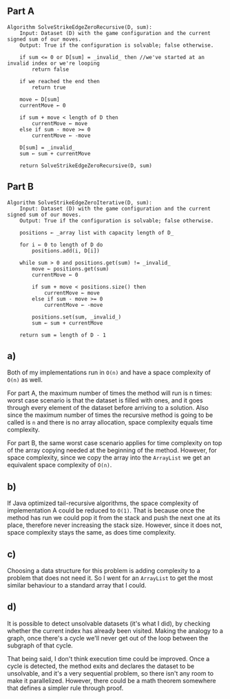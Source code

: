 ## Part A

```
Algorithm SolveStrikeEdgeZeroRecursive(D, sum):
    Input: Dataset (D) with the game configuration and the current signed sum of our moves.
    Output: True if the configuration is solvable; false otherwise.
    
    if sum <= 0 or D[sum] = _invalid_ then //we've started at an invalid index or we're looping
        return false
    
    if we reached the end then 
        return true
       
    move ← D[sum]
    currentMove ← 0
    
    if sum + move < length of D then
        currentMove ← move
    else if sum - move >= 0
        currentMove ← -move
    
    D[sum] = _invalid_
    sum ← sum + currentMove
    
    return SolveStrikeEdgeZeroRecursive(D, sum)

```

## Part B

```
Algorithm SolveStrikeEdgeZeroIterative(D, sum):
    Input: Dataset (D) with the game configuration and the current signed sum of our moves.
    Output: True if the configuration is solvable; false otherwise.
    
    positions ← _array list with capacity length of D_
    
    for i ← 0 to length of D do
        positions.add(i, D[i])
    
    while sum > 0 and positions.get(sum) != _invalid_
        move ← positions.get(sum)
        currentMove ← 0
    
        if sum + move < positions.size() then
            currentMove ← move
        else if sum - move >= 0
            currentMove ← -move
    
        positions.set(sum, _invalid_)
        sum ← sum + currentMove
    
    return sum = length of D - 1
```

## a)

Both of my implementations run in `O(n)` and have a space complexity of `O(n)` as well.

For part A, the maximum number of times the method will run is n times: worst case scenario is that the dataset is
filled with ones, and it goes through every element of the dataset before arriving to a solution. Also since the maximum
number of times the recursive method is going to be called is `n` and there is no array allocation, space complexity
equals time complexity.

For part B, the same worst case scenario applies for time complexity on top of the array copying needed at the beginning
of the method. However, for space complexity, since we copy the array into the `ArrayList` we get an equivalent space
complexity of `O(n)`.

## b)

If Java optimized tail-recursive algorithms, the space complexity of implementation A could be reduced to `O(1)`. That
is because once the method has run we could pop it from the stack and push the next one at its place, therefore never
increasing the stack size.
However, since it does not, space complexity stays the same, as does time complexity.

## c)

Choosing a data structure for this problem is adding complexity to a problem that does not need it. So I went for
an `ArrayList` to get the most similar behaviour to a standard array that I could.

## d)

It is possible to detect unsolvable datasets (it's what I did), by checking whether the current index has already been
visited. Making the analogy to a graph, once there's a cycle we'll never get out of the loop between the subgraph of
that cycle.

That being said, I don't think execution time could be improved. Once a cycle is detected, the method exits and declares
the dataset to be unsolvable, and it's a very sequential problem, so there isn't any room to make it parallelized.
However, there could be a math theorem somewhere that defines a simpler rule through proof. 